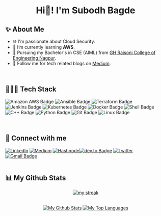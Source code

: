 <h1 align="center">Hi👋! I'm Subodh Bagde </h1>

## ✨ About Me

- 🌐 I'm passionate about Cloud Security.
- 🌱 I’m currently learning **AWS**.
- 📖 Pursuing my Bachelor's in CSE (AIML) from [GH Raisoni College of Engineering Nagpur](https://ghrce.raisoni.net/). 
- 📝 Follow me for tech related blogs on [Medium](https://medium.com/@subodhbagde2017).

<br />

## 🧑🏻‍💻 Tech Stack

![Amazon AWS Badge](https://img.shields.io/badge/Amazon%20AWS-232F3E?logo=amazonaws&logoColor=fff&style=flat)
![Ansible Badge](https://img.shields.io/badge/Ansible-E00?logo=ansible&logoColor=fff&style=flat)
![Terraform Badge](https://img.shields.io/badge/Terraform-844FBA?logo=terraform&logoColor=fff&style=flat)
![Jenkins Badge](https://img.shields.io/badge/Jenkins-D24939?logo=jenkins&logoColor=fff&style=flat)
![Kubernetes Badge](https://img.shields.io/badge/kubernetes-%23326ce5.svg?style=for-the-badge&logo=kubernetes&logoColor=white&style=flat)
![Docker Badge](https://img.shields.io/badge/Docker-2496ED?logo=docker&logoColor=fff&style=flat)
![Shell Badge](https://img.shields.io/badge/Shell-FFD500?logo=shell&logoColor=000&style=flat)
![C++ Badge](https://img.shields.io/badge/C%2B%2B-00599C?logo=cplusplus&logoColor=fff&style=flat)
![Python Badge](https://img.shields.io/badge/Python-3776AB?logo=python&logoColor=fff&style=flat)
![Git Badge](https://img.shields.io/badge/Git-F05032?logo=git&logoColor=fff&style=flat)
![Linux Badge](https://img.shields.io/badge/Linux-FCC624?logo=linux&logoColor=000&style=flat)

<br />

## 🤝 Connect with me

[![LinkedIn](https://img.shields.io/badge/LinkedIn-%230077B5.svg?logo=linkedin&logoColor=white)](https://www.linkedin.com/in/subodhbagde/) [![Medium](https://img.shields.io/badge/Medium-12100E?logo=medium&logoColor=white)](https://medium.com/@subodhbagde2017)  [![Hashnode](https://img.shields.io/badge/Hashnode-2962FF?style=for-the-badge&logo=hashnode&logoColor=white&style=flat)![dev.to Badge](https://img.shields.io/badge/dev.to-0A0A0A?logo=devdotto&logoColor=fff&style=flat)](https://dev.to/subodh_bagde) [![Twitter](https://img.shields.io/badge/Twitter-%231DA1F2.svg?logo=Twitter&logoColor=white)](https://twitter.com/SubodhBagde57) [![Gmail Badge](https://img.shields.io/badge/Gmail-EA4335?logo=gmail&logoColor=fff&style=flat)](mailto:subodhbagde2017@gmail.com) <br><br>


## 📊 My Github Stats
 
<p align="center">
    <a href="https://github.com/SubodhBagde/github-readme-streak-stats">
        <img title="🔥 Get streak stats for your profile at git.io/streak-stats" alt="my streak" src="https://github-readme-streak-stats.herokuapp.com/?user=SubodhBagde&theme=ads-juicy-fresh&hide_border=true&stroke=0000&background=060A0CD0"/>
    </a>
</p>
 
<div align="center">


  <br/>
    <a href="https://github.com/SubodhBagde/github-readme-stats"><img alt="My Github Stats" src="https://github-readme-stats.vercel.app/api?username=SubodhBagde&show_icons=true&count_private=true&theme=chartreuse-dark&hide_border=true&bg_color=0D1117&icon_color=0DF70D" /></a>
  <a href="https://github.com/SubodhBagde/github-readme-stats"><img alt="My Top Languages" src="https://github-readme-stats.vercel.app/api/top-langs/?username=SubodhBagde&langs_count=8&count_private=true&layout=compact&theme=chartreuse-dark&hide_border=true&bg_color=0D1117&icon_color=0DF70D" /></a>
